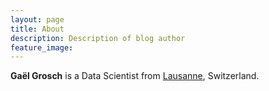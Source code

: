 ```yaml
---
layout: page
title: About
description: Description of blog author
feature_image:
---
```


**Gaël Grosch** is a Data Scientist from [Lausanne](https://en.wikipedia.org/wiki/Lausanne), Switzerland. 